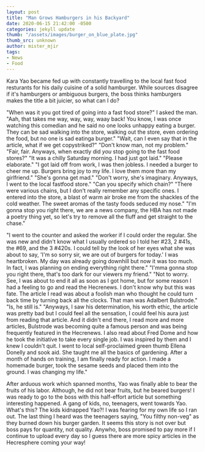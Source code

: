 ```yaml
---
layout: post
title: "Man Grows Hamburgers in his Backyard"
date: 2020-06-15 21:42:00 -0500
categories: jekyll update
thumb: "/assets/images/burger_on_blue_plate.jpg"
thumb_src: unknown
author: mister_mjir
tags:
- News
- Food
---
```


Kara Yao became fed up with constantly travelling to the local fast food resturants for his daily cuisine of a solid hamburger.
While sources disagree if it's hamburgers or ambiguous burgers, the boss thinks hamburgers makes the title a bit juicier, so
what can I do?

"When was it you got tired of going into a fast food store?" I asked the man. "Aah, that takes me way, way, way, waay back! You
know, I was once watching this comedian and he said no one looks unhappy eating a burger. They can be sad walking into the
store, walking out the store, even ordering the food, but no one is sad eatinga burger." "Wait, can I even say that in the
article, what if we get copystriked?" "Don't know man, not my problem." "Fair, fair. Anyways, when exactly did *you* stop going
to the fast food stores?" "It was a chilly Saturday morning. I had just got laid." "Please elaborate." "I got laid off from
work, I was then jobless. I needed a burger to cheer me up. Burgers bring joy to my life. I love them more than my girlfriend."
"She's gonna get mad." "Don't worry, she's imaginary. Anyways, I went to the local fastfood store." "Can you specify which
chain?" "There were various chains, but I don't really remember any specific ones. I entered into the store, a blast of warm
air broke me from the shackles of the cold weather. The sweet aromas of the tasty foods seduced my nose." "I'm gonna stop you
right there, we are a news company, the HBA has not made a poetry thing yet, so let's try to remove all the fluff and get
straight to the chase."

"I went to the counter and asked the worker if I could order the regular. She was new and didn't know what I usually ordered so
I told her #23, 2 #41s, the #69, and the 3 #420s. I could tell by the look of her eyes what she was about to say, 'I'm so sorry
sir, we are out of burgers for today.' I was heartbroken. My day was already going downhill but now it was too much. In fact,
I was planning on ending everything right there." "I'mma gonna stop you right there, that's too dark for our viewers my friend."
"Not to worry. See, I was about to end it all as soon as I got home, but for some reason I had a feeling to go and read the
Hecrenews. I don't know why but this was fate. The article I read was about a foolish man who thought he could turn back time
by turning back all the clocks. That man was Adalbert Bulstrode." "Is, he still is." "Anyways, I saw his determination, his
worth ethic, the article was pretty bad but I could feel all the sensation, I could feel his aura just from reading that
article. And it didn't end there, I read more and more articles, Bulstrode was becoming quite a famous person and was being
frequently featured in the Hecrenews. I also read about Fred Dome and how he took the initiative to take every single job. I
was inspired by them and I knew I couldn't quit. I went to local self-proclaimed green thumb Ellena Donelly and sook aid. She
taught me all the basics of gardening. After a month of hands on training, I am finally ready for action. I made a homemade
burger, took the sesame seeds and placed them into the ground. I was changing my life."

After arduous work which spanned months, Yao was finally able to bear the fruits of his labor. Although, he did not bear fruits,
but he beared burgers! I was ready to go to the boss with this half-effort article but something interesting happened. A gang
of kids, no, teenagers, went towards Yao. What's this? The kids kidnapped Yao?! I was fearing for my own life so I ran out.
The last thing I heard was the teenagers saying, "You filthy non-veg" as they burned down his burger garden. It seems this
story is not over but boss pays for quantity, not quality. Anywho, boss promised to pay more if I continue to upload every day
so I guess there are more spicy articles in the Hecresphere coming your way!
